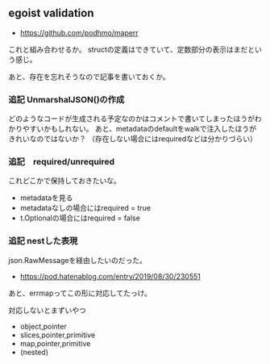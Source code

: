 ## egoist validation

- https://github.com/podhmo/maperr

これと組み合わせるか。
structの定義はできていて、定数部分の表示はまだという感じ。

あと、存在を忘れそうなので記事を書いておくか。

### 追記 UnmarshalJSON()の作成

どのようなコードが生成される予定なのかはコメントで書いてしまったほうがわかりやすいかもしれない。
あと、metadataのdefaultをwalkで注入したほうがきれいなのではないか？
（存在しない場合にはrequiredなどは分かりづらい）

### 追記　required/unrequired

これどこかで保持しておきたいな。

- metadataを見る
- metadataなしの場合にはrequired = true
- t.Optionalの場合にはrequired = false

### 追記 nestした表現

json.RawMessageを経由したいのだった。

- https://pod.hatenablog.com/entry/2019/08/30/230551

あと、errmapってこの形に対応してたっけ。

対応しないとまずいやつ

- object,pointer
- slices,pointer,primitive
- map,pointer,primitive
- (nested)
